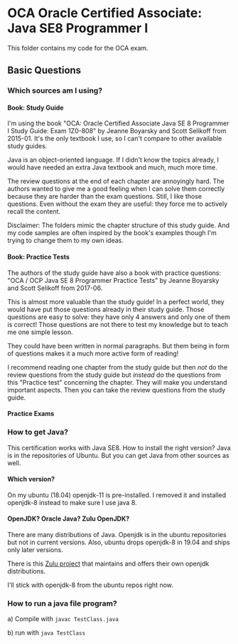 # OCA Oracle Certified Associate: Java SE8 Programmer I

This folder contains my code for the OCA exam.


## Basic Questions

### Which sources am I using?

#### Book: Study Guide
I'm using the book "OCA: Oracle Certified Associate Java SE 8 Programmer I Study Guide: Exam 1Z0-808" by Jeanne Boyarsky and Scott Selikoff from 2015-01. It's the only textbook I use, so I can't compare to other available study guides.

Java is an object-oriented language. If I didn't know the topics already, I would have needed an extra Java textbook and much, much more time.

The review questions at the end of each chapter are annoyingly hard. The authors wanted to give me a good feeling when I can solve them correctly because they are harder than the exam questions. Still, I like those questions. Even without the exam they are useful: they force me to actively recall the content.

Disclaimer: The folders mimic the chapter structure of this study guide. And my code samples are often inspired by the book's examples though I'm trying to change them to my own ideas.

#### Book: Practice Tests
The authors of the study guide have also a book with practice questions: "OCA / OCP Java SE 8 Programmer Practice Tests" by Jeanne Boyarsky and Scott Selikoff from 2017-06.

This is almost more valuable than the study guide! In a perfect world, they would have put those questions already in their study guide. Those questions are easy to solve: they have only 4 answers and only one of them is correct! Those questions are not there to test my knowledge but to teach me one simple lesson.

They could have been written in normal paragraphs. But them being in form of questions makes it a much more active form of reading!

I recommend reading one chapter from the study guide but then _not_ do the review questions from the study guide but _instead_ do the questions from this "Practice test" concerning the chapter. They will make you understand important aspects. Then you can take the review questions from the study guide.

#### Practice Exams



### How to get Java?
This certification works with Java SE8. How to install the right version? Java is in the repositories of Ubuntu. But you can get Java from other sources as well.

#### Which version?
On my ubuntu (18.04) openjdk-11 is pre-installed. I removed it and installed openjdk-8 instead to make sure I use java 8.

#### OpenJDK? Oracle Java? Zulu OpenJDK?
There are many distributions of Java. Openjdk is in the ubuntu repositories but not in current versions. Also, ubuntu drops openjdk-8 in 19.04 and ships only later versions.

There is this [Zulu project](https://www.linuxuprising.com/2019/04/install-latest-openjdk-12-11-or-8-in.html) that maintains and offers their own openjdk distributions.

I'll stick with openjdk-8 from the ubuntu repos right now.

### How to run a java file program?

a) Compile with 
`javac TestClass.java`

b) run with
`java TestClass`
